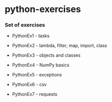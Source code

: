 # python-exercises


### Set of exercises



* PythonEx1 - tasks

* PythonEx2 - lambda, filter, map, import, class
* PythonEx3 - objects and classes

* PythonEx4 - NumPy basics

* PythonEx5 - exceptions

* PythonEx6 - csv

* PythonEx7 - requests

